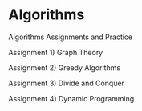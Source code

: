 # Algorithms
Algorithms Assignments and Practice


Assignment 1) Graph Theory

Assignment 2) Greedy Algorithms

Assignment 3) Divide and Conquer

Assignment 4) Dynamic Programming

